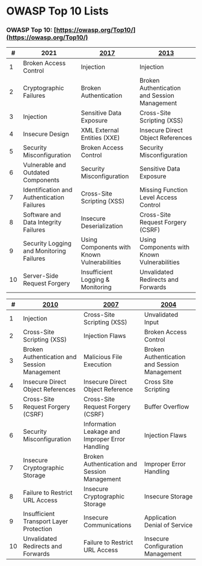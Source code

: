 # OWASP Top 10 Lists  
 
 
### OWASP Top 10: [https://owasp.org/Top10/](https://owasp.org/Top10/)  
 
| # |          2021          |        [2017](https://github.com/OWASP/www-project-top-ten/blob/master/index.md)         |        [2013](https://github.com/OWASP/Top10/tree/master/2013)        |
|---|------------------------|---------------------|--------------------|
| 1 | Broken Access Control  |     Injection       |      Injection     |
| 2 |Cryptographic Failures |Broken Authentication|Broken Authentication and Session Management|
| 3 |    Injection          |Sensitive Data Exposure|Cross-Site Scripting (XSS)|
| 4 |Insecure Design        |XML External Entities (XXE)|Insecure Direct Object References|
| 5 |Security Misconfiguration|Broken Access Control|Security Misconfiguration|
| 6 |Vulnerable and Outdated Components|Security Misconfiguration|Sensitive Data Exposure|
| 7 |Identification and Authentication Failures|Cross-Site Scripting (XSS)|Missing Function Level Access Control|
| 8 |Software and Data Integrity Failures|Insecure Deserialization|Cross-Site Request Forgery (CSRF)|
| 9 |Security Logging and Monitoring Failures|Using Components with Known Vulnerabilities|Using Components with Known Vulnerabilities|
| 10|Server-Side Request Forgery|Insufficient Logging & Monitoring|Unvalidated Redirects and Forwards|


| # |          [2010](https://github.com/OWASP/Top10/tree/master/archives)          |        [2007](https://github.com/OWASP/Top10/tree/master/archives)         |        [2004](https://github.com/OWASP/Top10/tree/master/archives)        |
|---|------------------------|---------------------|--------------------|
| 1 |Injection|Cross-Site Scripting (XSS)|Unvalidated Input|
| 2 |Cross-Site Scripting (XSS)|Injection Flaws|Broken Access Control|
| 3 |Broken Authentication and Session Management|Malicious File Execution|Broken Authentication and Session Management|
| 4 |Insecure Direct Object References|Insecure Direct Object Reference|Cross Site Scripting|
| 5 |Cross-Site Request Forgery (CSRF)|Cross-Site Request Forgery (CSRF)|Buffer Overflow|
| 6 |Security Misconfiguration|Information Leakage and Improper Error Handling|Injection Flaws|
| 7 |Insecure Cryptographic Storage|Broken Authentication and Session Management|Improper Error Handling|
| 8 |Failure to Restrict URL Access|Insecure Cryptographic Storage|Insecure Storage|
| 9 |Insufficient Transport Layer Protection|Insecure Communications|Application Denial of Service|
| 10|Unvalidated Redirects and Forwards|Failure to Restrict URL Access|Insecure Configuration Management|
